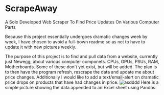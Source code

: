 # ScrapeAway
A Solo Developed Web Scraper To Find Price Updates On Various Computer Parts

Because this project essentially undergoes dramatic changes week by week, I have chosen to avoid a full-bown readme so as not to have to update it with new pictures weekly.

The purpose of this project is to find and pull data from a website, currently just Newegg, about various computer componets.
CPUs, GPUs, PSUs, RAM, Motherboards. Some of these don't yet exist, but will be added.
The plan is to then have the program refresh, rescrape the data and update me about price changes.
Additionally I would like to add a text/email-alert on dramatic price drops on products that have had changes in price.
![asdddd](https://user-images.githubusercontent.com/64391008/172909376-d5c9aa5b-d139-4e35-91a5-0bf963a14d81.PNG)
Here is a simple picture showing the data appended to an Excel sheet using Pandas.
